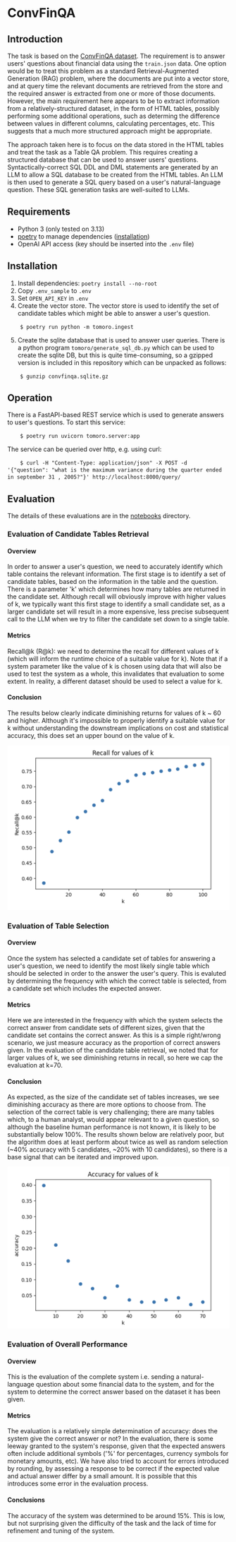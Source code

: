 # ConvFinQA

## Introduction
The task is based on the [ConvFinQA dataset](https://github.com/czyssrs/ConvFinQA). 
The requirement is to answer users' questions about financial data using the `train.json` data. 
One option would be to treat this problem as a standard Retrieval-Augmented Generation (RAG) problem, where the 
documents are put into a vector store, and at query time the relevant documents are retrieved from the store and the
required answer is extracted from one or more of those documents. However, the main requirement here appears to be to extract
information from a relatively-structured dataset, in the form of HTML tables, possibly performing some
additional operations, such as determing the difference between values in different columns, calculating percentages, etc.
This suggests that a much more structured approach might be appropriate. 

The approach taken here is to
focus on the data stored in the HTML tables and treat the task as a Table QA problem.
This requires creating a structured database that can be used to answer users' questions. Syntactically-correct
SQL DDL and DML statements are generated by an LLM to allow a SQL database to be created from the HTML tables.
An LLM is then used to generate a SQL query based on a user's natural-language question. These SQL generation
tasks are well-suited to LLMs. 

## Requirements

- Python 3 (only tested on 3.13)
- [poetry](https://python-poetry.org/) to manage dependencies ([installation](https://python-poetry.org/docs/#installation)) 
- OpenAI API access (key should be inserted into the `.env` file)

## Installation

1. Install dependencies: `poetry install --no-root`
2. Copy `.env_sample` to `.env`
3. Set `OPEN_API_KEY` in `.env`
4. Create the vector store. The vector store is used to identify the set of candidate tables which might be able to answer a user's question.
```
    $ poetry run python -m tomoro.ingest

```
5. Create the sqlite database that is used to answer user queries. There is a python program `tomoro/generate_sql_db.py` which can be used to create
the sqlite DB, but this is quite time-consuming, so a gzipped version is included in this repository which can be unpacked as follows:
```
    $ gunzip convfinqa.sqlite.gz
```

## Operation

There is a FastAPI-based REST service which is used to generate answers to user's questions. To start this service:
```
    $ poetry run uvicorn tomoro.server:app
```

The service can be queried over http, e.g. using curl:
```
    $ curl -H "Content-Type: application/json" -X POST -d '{"question": "what is the maximum variance during the quarter ended in september 31 , 2005?"}' http://localhost:8000/query/
```

## Evaluation

The details of these evaluations are in the [notebooks](/notebooks) directory.

### Evaluation of Candidate Tables Retrieval

#### Overview
In order to answer a user's question, we need to accurately identify which table contains the relevant information. The first stage is to identify a set of candidate tables, based on the information in the table and the question. There is a parameter 'k' which determines how many tables are returned in the candidate set. Although recall will obviously improve with higher values of k, we typically want this first stage to identify a small candidate set, as a larger candidate set will result in a more expensive, less precise subsequent call to the LLM when we try to filter the candidate set down to a single table.

#### Metrics
Recall@k (R@k): we need to determine the recall for different values of k (which will inform the runtime choice of a suitable value for k). Note that if a system parameter like the value of k is chosen using data that will also be used to test the system as a whole, this invalidates that evaluation to some extent. In reality, a different dataset should be used to select a value for k.

#### Conclusion
The results below clearly indicate diminishing returns for values of k ~ 60 and higher. Although it's impossible to properly identify a suitable value for k without understanding the downstream implications on cost and statistical accuracy, this does set an upper bound on the value of k.

![Candidate table retrieval evaluation results](candidate_table_retrieval_evaluation.png)


### Evaluation of Table Selection

#### Overview
Once the system has selected a candidate set of tables for answering a user's question, we need to identify the most likely single table which should be selected in order to the answer the user's query. This is evaluted by determining the frequency with which the correct table is selected, from a candidate set which includes the expected answer.

#### Metrics
Here we are interested in the frequency with which the system selects the correct answer from candidate sets of different sizes, given that the candidate set contains the correct answer. As this is a simple right/wrong scenario, we just measure accuracy as the proportion of correct answers given. In the evaluation of the candidate table retrieval, we noted that for larger values of k, we see diminishing returns in recall, so here we cap the evaluation at k=70.

#### Conclusion
As expected, as the size of the candidate set of tables increases, we see diminishing accuracy as there are more options to choose from. The selection of the correct table is very challenging; there are many tables which, to a human analyst, would appear relevant to a given question, so although the baseline human performance is not known, it is likely to be substantially below 100%. The results shown below are relatively poor, but the algorithm does at least perform about twice as well as random selection (~40% accuracy with 5 candidates, ~20% with 10 candidates), so there is a base signal that can be iterated and improved upon.

![Table selection evaluation results](table_selection_evaluation.png)

### Evaluation of Overall Performance

#### Overview
This is the evaluation of the complete system i.e. sending a natural-language question about some financial data to the system, and for the system to determine the correct answer based on the dataset it has been given.

#### Metrics
The evaluation is a relatively simple determination of accuracy: does the system give the correct answer or not? In the evaluation, there is some leeway granted to the system's response, given that the expected answers often include additional symbols ('%' for percentages, currency symbols for monetary amounts, etc). We have also tried to account for errors introduced by rounding, by assessing a response to be correct if the expected value and actual answer differ by a small amount. It is possible that this introduces some error in the evaluation process.

#### Conclusions
The accuracy of the system was determined to be around 15%. This is low, but not surprising given the difficulty of the task and the lack of time for refinement and tuning of the system.
